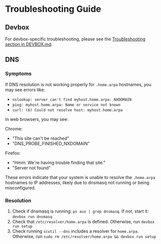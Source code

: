# Troubleshooting Guide

## Devbox

For devbox-specific troubleshooting, please see the [Troubleshooting section in DEVBOX.md](DEVBOX.md#troubleshooting).

## DNS

### Symptoms

If DNS resolution is not working properly for `.home.arpa` hostnames, you may see errors like:

- `nslookup: server can't find myhost.home.arpa: NXDOMAIN`
- `ping: myhost.home.arpa: Name or service not known` 
- `curl: (6) Could not resolve host: myhost.home.arpa`

In web browsers, you may see:

Chrome:
- "This site can't be reached" 
- "DNS_PROBE_FINISHED_NXDOMAIN"

Firefox:
- "Hmm. We're having trouble finding that site."
- "Server not found"

These errors indicate that your system is unable to resolve the `.home.arpa` hostnames to IP addresses, likely due to dnsmasq not running or being misconfigured.

### Resolution

1. Check if dnsmasq is running: `ps aux | grep dnsmasq`. If not, start it: `devbox run dnsmasq`
2. Check that `/etc/resolver/home.arpa` is defined. Otherwise, run `devbox run setup`
3. Check running `scutil --dns` includes a resolver for `home.arpa`. Otherwise, run `sudo rm /etc/resolver/home.arpa && devbox run setup`
